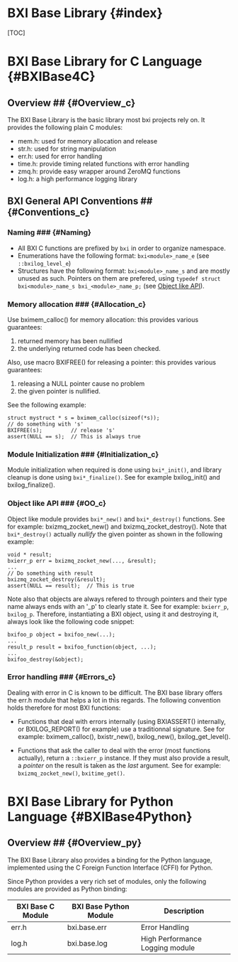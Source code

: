 BXI Base Library                                   {#index}
=====================

[TOC]

BXI Base Library for C Language                    {#BXIBase4C}
================================

## Overview ##                                           {#Overview_c}


The BXI Base Library is the basic library most bxi projects rely on. 
It provides the following plain C modules:

- mem.h: used for memory allocation and release
- str.h: used for string manipulation
- err.h: used for error handling
- time.h: provide timing related functions with error handling
- zmq.h: provide easy wrapper around ZeroMQ functions
- log.h: a high performance logging library

## BXI General API Conventions ##                        {#Conventions_c}

### Naming ### {#Naming}

- All BXI C functions are prefixed by `bxi` in order to organize namespace.
- Enumerations have the following format: `bxi<module>_name_e` 
    (see `::bxilog_level_e`)
- Structures have the following format: `bxi<module>_name_s` and are mostly unused 
    as such. Pointers on them are prefered, using 
    `typedef struct bxi<module>_name_s bxi_<module>_name_p;` 
    (see [Object like API](#OO_c)).

### Memory allocation ###                                       {#Allocation_c}
Use bximem_calloc() for memory allocation: this provides various guarantees:

1. returned memory has been nullified
2. the underlying returned code has been checked.

Also, use macro BXIFREE() for releasing a pointer: this provides various guarantees:

1. releasing a NULL pointer cause no problem
2. the given pointer is nullified.

See the following example:

    struct mystruct * s = bximem_calloc(sizeof(*s));
    // do something with 's'
    BXIFREE(s);         // release 's'
    assert(NULL == s);  // This is always true


### Module Initialization ###                                   {#Initialization_c}
Module initialization when required is done using `bxi*_init()`, 
and library cleanup is done using `bxi*_finalize()`. See for example
bxilog_init() and bxilog_finalize().

### Object like API ###                                         {#OO_c}
Object like module provides `bxi*_new()` and `bxi*_destroy()` functions. 
See for example: bxizmq_zocket_new() and bxizmq_zocket_destroy().
Note that `bxi*_destroy()` 
actually *nullify* the given pointer as shown in the following example:

    void * result;
    bxierr_p err = bxizmq_zocket_new(..., &result);
    ...
    // Do something with result
    bxizmq_zocket_destroy(&result);
    assert(NULL == result);  // This is true

Note also that objects are always refered to through pointers and 
their type name always ends with an '_p' to clearly state it. See for example:
`bxierr_p`, `bxilog_p`. Therefore, instantiating a BXI object, using it
and destroying it, always look like the following code snippet: 

    bxifoo_p object = bxifoo_new(...);
    ...
    result_p result = bxifoo_function(object, ...);
    ...
    bxifoo_destroy(&object);

### Error handling ###                                          {#Errors_c}
Dealing with error in C is known to be difficult. The BXI base library offers 
the err.h module that helps a lot in this regards. The following convention holds 
therefore for most BXI functions:

- Functions that deal with errors internally (using BXIASSERT() internally, 
  or BXILOG_REPORT() for example) use a traditionnal signature. See for example:
  bximem_calloc(), bxistr_new(),
  bxilog_new(), bxilog_get_level().
  
- Functions that ask the caller to deal with the error (most functions actually),
  return a `::bxierr_p` instance. If they must also provide a result, 
  a *pointer* on the result is taken as the *last* argument. See for example: 
  `bxizmq_zocket_new()`, `bxitime_get()`.

BXI Base Library for Python Language               {#BXIBase4Python}
=====================================

## Overview ##                                           {#Overview_py}

The BXI Base Library also provides a binding for the Python language, 
implemented using the C Foreign Function Interface (CFFI) for Python.

Since Python provides a very rich set of modules, only the following modules are provided 
as Python binding:


| BXI Base C Module | BXI Base Python Module | Description                      |
| ----------------- | -----------------------| -------------------------------- |
| err.h             | bxi.base.err           | Error Handling                   |
| log.h             | bxi.base.log           | High Performance Logging module  |





